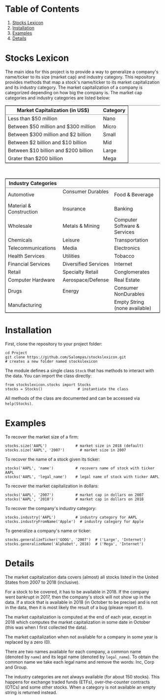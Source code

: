 # Table of Contents

1.  [Stocks Lexicon](#orga1d430c)
2.  [Installation](#org2ecadd6)
3.  [Examples](#orgaa22948)
4.  [Details](#orgd553c27)


<a id="orga1d430c"></a>

# Stocks Lexicon

The main idea for this project is to provide a way to generalize a company's name/ticker to its size (market cap) and industry category.
This repository provides methods that map a stock's name/ticker to its market capitalization and its industry category.
The market capitalization of a company is categorized depending on how big the company is.
The market cap categories and industry categories are listed below:

<table border="2" cellspacing="0" cellpadding="6" rules="groups" frame="hsides">


<colgroup>
<col  class="org-left" />

<col  class="org-left" />
</colgroup>
<thead>
<tr>
<th scope="col" class="org-left">Market Capitalization (in US$)</th>
<th scope="col" class="org-left">Category</th>
</tr>
</thead>

<tbody>
<tr>
<td class="org-left">Less than $50 million</td>
<td class="org-left">Nano</td>
</tr>


<tr>
<td class="org-left">Between $50 million and $300 million &nbsp;</td>
<td class="org-left">Micro</td>
</tr>


<tr>
<td class="org-left">Between $300 million and $2 billion</td>
<td class="org-left">Small</td>
</tr>


<tr>
<td class="org-left">Between $2 billion and $10 billion</td>
<td class="org-left">Mid</td>
</tr>


<tr>
<td class="org-left">Between $10 billion and $200 billion</td>
<td class="org-left">Large</td>
</tr>


<tr>
<td class="org-left">Grater than $200 billion</td>
<td class="org-left">Mega</td>
</tr>
</tbody>
</table>

<br/>

<table border="2" cellspacing="0" cellpadding="6" rules="groups" frame="hsides">


<colgroup>
<col  class="org-left" />

<col  class="org-left" />

<col  class="org-left" />
</colgroup>
<thead>
<tr>
<th scope="col" class="org-left">Industry Categories</th>
<th scope="col" class="org-left">&#xa0;</th>
<th scope="col" class="org-left">&#xa0;</th>
</tr>
</thead>

<tbody>
<tr>
<td class="org-left">Automotive</td>
<td class="org-left">Consumer Durables &nbsp;</td>
<td class="org-left">Food & Beverage</td>
</tr>


<tr>
<td class="org-left">Material & Construction &nbsp;</td>
<td class="org-left">Insurance</td>
<td class="org-left">Banking</td>
</tr>


<tr>
<td class="org-left">Wholesale</td>
<td class="org-left">Metals & Mining</td>
<td class="org-left">Computer Software & Services</td>
</tr>


<tr>
<td class="org-left">Chemicals</td>
<td class="org-left">Leisure</td>
<td class="org-left">Transportation</td>
</tr>


<tr>
<td class="org-left">Telecommunications</td>
<td class="org-left">Media</td>
<td class="org-left">Electronics</td>
</tr>


<tr>
<td class="org-left">Health Services</td>
<td class="org-left">Utilities</td>
<td class="org-left">Tobacco</td>
</tr>


<tr>
<td class="org-left">Financial Services</td>
<td class="org-left">Diversified Services</td>
<td class="org-left">Internet</td>
</tr>


<tr>
<td class="org-left">Retail</td>
<td class="org-left">Specialty Retail</td>
<td class="org-left">Conglomerates</td>
</tr>


<tr>
<td class="org-left">Computer Hardware</td>
<td class="org-left">Aerospace/Defense</td>
<td class="org-left">Real Estate</td>
</tr>


<tr>
<td class="org-left">Drugs</td>
<td class="org-left">Energy</td>
<td class="org-left">Consumer NonDurables</td>
</tr>


<tr>
<td class="org-left">Manufacturing</td>
<td class="org-left">&#xa0;</td>
<td class="org-left">Empty String (none available)</td>
</tr>
</tbody>
</table>


<a id="org2ecadd6"></a>

# Installation

First, clone the repository to your project folder:

    cd Project
    git clone https://github.com/Salompas/stockslexicon.git
    # creates a new folder named stockslexicon

The module defines a single class `Stock` that has methods to interact with the data. You can import the class directly:

    from stockslexicon.stocks import Stocks
    stocks = Stocks()                # instantiate the class

All methods of the class are documented and can be accessed via `help(Stocks)`.


<a id="orgaa22948"></a>

# Examples

To recover the market size of a firm:

    stocks.size('AAPL')             # market size in 2018 (default)
    stocks.size('AAPL', '2007')       # market size in 2007

To recover the name of a stock given its ticker:

    stocks('AAPL', 'name')          # recovers name of stock with ticker AAPL
    stocks('AAPL', 'legal_name')    # legal name of stock with ticker AAPL

To recover the market capitalization in dollars:

    stocks('AAPL', '2007')          # market cap in dollars on 2007
    stocks('AAPL', '2018')          # market cap in dollars on 2018

To recover the company's industry category:

    stocks.industry('AAPL')         # industry category for AAPL
    stocks.industryFromName('Apple')  # industry category for Apple

To generalize a company's name or ticker:

    stocks.generalizeTicker('GOOG', '2007')  # ('Large', 'Internet')
    stocks.generalizeName('Alphabet', 2018)  # ('Mega', 'Internet')


<a id="orgd553c27"></a>

# Details

The market capitalization data covers (almost) all stocks listed in the United States from 2007 to 2018 (inclusive).

For a stock to be covered, it has to be available in 2018. If the company went bankrupt in 2017, then the company's stock will not show up in the data. If a stock that is available in 2018 (in October to be precise) and is not in the data, then it is most likely the result of a bug (please report it).

The market capitalization is computed at the end of each year, except in 2018 which computes the market capitalization in some date in October (this was when I first collected the data).

The market capitalization when not available for a company in some year is replaced by a zero (0).

There are two names available for each company, a common name (denoted by `name`) and its legal name (denoted by `legal_name`). To obtain the common name we take each legal name and remove the words: Inc, Corp and Group.

The industry categories are not always available (for about 150 stocks). This happens for exchange traded funds (ETFs), over-the-counter contracts (OTCs) and some other stocks. When a category is not available an empty string is returned instead.
